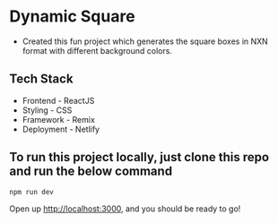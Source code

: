 # Dynamic Square

- Created this fun project which generates the square boxes in NXN format with different background colors.


## Tech Stack

- Frontend - ReactJS
- Styling - CSS
- Framework - Remix
- Deployment - Netlify


## To run this project locally, just clone this repo and run the below command
```sh
npm run dev
```
Open up [http://localhost:3000](http://localhost:3000), and you should be ready to go!
